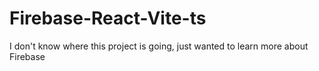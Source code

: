 # Firebase-React-Vite-ts

I don't know where this project is going, just wanted to learn more about Firebase
